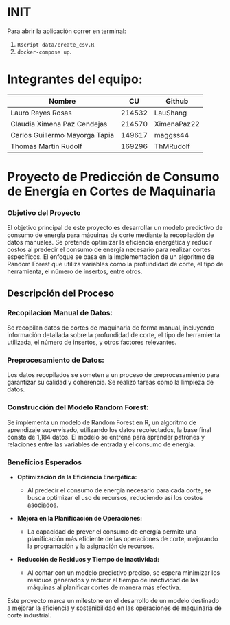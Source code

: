 # INIT

Para abrir la aplicación correr en terminal:
1. `Rscript data/create_csv.R` 
2. `docker-compose up`.

# Integrantes del equipo:

| Nombre | CU | Github |
|--------------|--------------|--------------|
| Lauro Reyes Rosas  | 214532    | LauShang    |
| Claudia Ximena Paz Cendejas | 214570 | XimenaPaz22    |
| Carlos Guillermo Mayorga Tapia | 149617    | maggss44    |
| Thomas Martin Rudolf | 169296 | ThMRudolf |


# Proyecto de Predicción de Consumo de Energía en Cortes de Maquinaria
### Objetivo del Proyecto

El objetivo principal de este proyecto es desarrollar un modelo predictivo de consumo de energía para máquinas de corte mediante la recopilación de datos manuales. Se pretende optimizar la eficiencia energética y reducir costos al predecir el consumo de energía necesario para realizar cortes específicos. El enfoque se basa en la implementación de un algoritmo de Random Forest que utiliza variables como la profundidad de corte, el tipo de herramienta, el número de insertos, entre otros.

## Descripción del Proceso
### Recopilación Manual de Datos:

Se recopilan datos de cortes de maquinaria de forma manual, incluyendo información detallada sobre la profundidad de corte, el tipo de herramienta utilizada, el número de insertos, y otros factores relevantes.

### Preprocesamiento de Datos:

Los datos recopilados se someten a un proceso de preprocesamiento para garantizar su calidad y coherencia. Se realizó tareas como la limpieza de datos.

### Construcción del Modelo Random Forest:

Se implementa un modelo de Random Forest en R, un algoritmo de aprendizaje supervisado, utilizando los datos recolectados, la base final consta de 1,184 datos. El modelo se entrena para aprender patrones y relaciones entre las variables de entrada y el consumo de energía.

### Beneficios Esperados
* **Optimización de la Eficiencia Energética:**

    * Al predecir el consumo de energía necesario para cada corte, se busca optimizar el uso de recursos, reduciendo así los costos asociados.

* **Mejora en la Planificación de Operaciones:**

    * La capacidad de prever el consumo de energía permite una planificación más eficiente de las operaciones de corte, mejorando la programación y la asignación de recursos.
* **Reducción de Residuos y Tiempo de Inactividad:**

    * Al contar con un modelo predictivo preciso, se espera minimizar los residuos generados y reducir el tiempo de inactividad de las máquinas al planificar cortes de manera más efectiva.

Este proyecto marca un milestone en el desarrollo de un modelo destinado a mejorar la eficiencia y sostenibilidad en las operaciones de maquinaria de corte industrial.